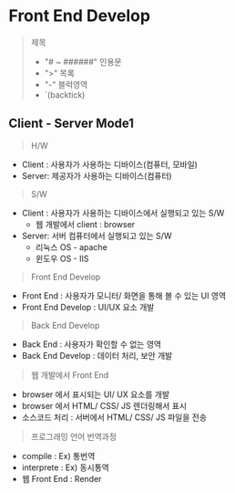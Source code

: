 # Front End Develop

> 제목
>
> - "# ~ ######"
>   인용문
> - ">"
>   목록
> - "-"
>   블럭영역
> - `(backtick)

## Client - Server Mode1

> H/W

- Client : 사용자가 사용하는 디바이스(컴퓨터, 모바일)
- Server: 제공자가 사용하는 디바이스(컴퓨터)

> S/W

- Client : 사용자가 사용하는 디바이스에서 실행되고 있는 S/W
  - 웹 개발에서 client : browser
- Server: 서버 컴퓨터에서 실행되고 있는 S/W
  - 리눅스 OS - apache
  - 윈도우 OS - IIS

> Front End Develop

- Front End : 사용자가 모니터/ 화면을 통해 볼 수 있는 UI 영역
- Front End Develop : UI/UX 요소 개발

> Back End Develop

- Back End : 사용자가 확인할 수 없는 영역
- Back End Develop : 데이터 처리, 보안 개발

> 웹 개발에서 Front End

- browser 에서 표시되는 UI/ UX 요소를 개발
- browser 에서 HTML/ CSS/ JS 렌더링해서 표시
- 소스코드 처리 : 서버에서 HTML/ CSS/ JS 파일을 전송

> 프로그래밍 언어 번역과정

- compile : Ex) 통번역
- interprete : Ex) 동시통역
- 웹 Front End : Render
